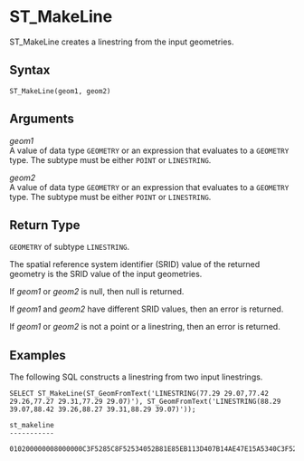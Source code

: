 # ST\_MakeLine<a name="ST_MakeLine-function"></a>

ST\_MakeLine creates a linestring from the input geometries\. 

## Syntax<a name="ST_MakeLine-function-syntax"></a>

```
ST_MakeLine(geom1, geom2)
```

## Arguments<a name="ST_MakeLine-function-arguments"></a>

 *geom1*   
A value of data type `GEOMETRY` or an expression that evaluates to a `GEOMETRY` type\. The subtype must be either `POINT` or `LINESTRING`\. 

 *geom2*   
A value of data type `GEOMETRY` or an expression that evaluates to a `GEOMETRY` type\. The subtype must be either `POINT` or `LINESTRING`\. 

## Return Type<a name="ST_MakeLine-function-return"></a>

`GEOMETRY` of subtype `LINESTRING`\. 

The spatial reference system identifier \(SRID\) value of the returned geometry is the SRID value of the input geometries\. 

If *geom1* or *geom2* is null, then null is returned\. 

If *geom1* and *geom2* have different SRID values, then an error is returned\. 

If *geom1* or *geom2* is not a point or a linestring, then an error is returned\. 

## Examples<a name="ST_MakeLine-function-examples"></a>

The following SQL constructs a linestring from two input linestrings\. 

```
SELECT ST_MakeLine(ST_GeomFromText('LINESTRING(77.29 29.07,77.42 29.26,77.27 29.31,77.29 29.07)'), ST_GeomFromText('LINESTRING(88.29 39.07,88.42 39.26,88.27 39.31,88.29 39.07)'));
```

```
st_makeline
-----------
 010200000008000000C3F5285C8F52534052B81E85EB113D407B14AE47E15A5340C3F5285C8F423D40E17A14AE475153408FC2F5285C4F3D40C3F5285C8F52534052B81E85EB113D40C3F5285C8F125640295C8FC2F58843407B14AE47E11A5640E17A14AE47A14340E17A14AE4711564048E17A14AEA74340C3F5285C8F125640295C8FC2F5884340
```